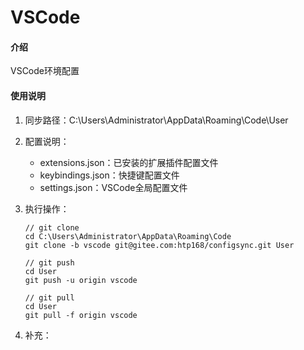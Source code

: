 ﻿# VSCode

#### 介绍
VSCode环境配置

#### 使用说明

1.  同步路径：C:\Users\Administrator\AppData\Roaming\Code\User

2.  配置说明：
    * extensions.json：已安装的扩展插件配置文件
    * keybindings.json：快捷键配置文件
    * settings.json：VSCode全局配置文件

3.  执行操作：
    ```git
    // git clone
    cd C:\Users\Administrator\AppData\Roaming\Code
    git clone -b vscode git@gitee.com:htp168/configsync.git User
    
    // git push
    cd User
    git push -u origin vscode
    
    // git pull
    cd User
    git pull -f origin vscode
    
    ```

4.  补充：